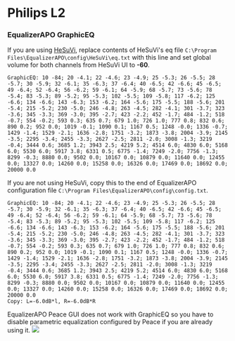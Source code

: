 # Philips L2
### EqualizerAPO GraphicEQ
If you are using [HeSuVi](https://sourceforge.net/projects/hesuvi/), replace contents of HeSuVi's eq file `C:\Program Files\EqualizerAPO\config\HeSuVi\eq.txt` with this line and set global volume for both channels from HeSuVi UI to **-60**.
```
GraphicEQ: 10 -84; 20 -4.1; 22 -4.6; 23 -4.9; 25 -5.3; 26 -5.5; 28 -5.7; 30 -5.9; 32 -6.1; 35 -6.3; 37 -6.4; 40 -6.5; 42 -6.6; 45 -6.5; 49 -6.4; 52 -6.4; 56 -6.2; 59 -6.1; 64 -5.9; 68 -5.7; 73 -5.6; 78 -5.4; 83 -5.3; 89 -5.2; 95 -5.3; 102 -5.5; 109 -5.8; 117 -6.2; 125 -6.6; 134 -6.6; 143 -6.3; 153 -6.2; 164 -5.6; 175 -5.5; 188 -5.6; 201 -5.4; 215 -5.2; 230 -5.0; 246 -4.8; 263 -4.5; 282 -4.1; 301 -3.7; 323 -3.6; 345 -3.3; 369 -3.0; 395 -2.7; 423 -2.2; 452 -1.7; 484 -1.2; 518 -0.7; 554 -0.2; 593 0.3; 635 0.7; 679 1.0; 726 1.0; 777 0.8; 832 0.6; 890 0.2; 952 0.0; 1019 -0.1; 1090 0.1; 1167 0.5; 1248 -0.0; 1336 -0.7; 1429 -1.4; 1529 -2.1; 1636 -2.8; 1751 -3.2; 1873 -3.8; 2004 -3.9; 2145 -3.5; 2295 -3.4; 2455 -3.3; 2627 -2.5; 2811 -2.0; 3008 -1.3; 3219 -0.4; 3444 0.6; 3685 1.2; 3943 2.5; 4219 5.2; 4514 6.0; 4830 6.0; 5168 6.0; 5530 6.0; 5917 3.8; 6331 0.5; 6775 -1.4; 7249 -2.0; 7756 -1.3; 8299 -0.3; 8880 0.0; 9502 0.0; 10167 0.0; 10879 0.0; 11640 0.0; 12455 0.0; 13327 0.0; 14260 0.0; 15258 0.0; 16326 0.0; 17469 0.0; 18692 0.0; 20000 0.0
```
If you are not using HeSuVi, copy this to the end of EqualizerAPO configuration file `C:\Program Files\EqualizerAPO\config\config.txt`.
```
GraphicEQ: 10 -84; 20 -4.1; 22 -4.6; 23 -4.9; 25 -5.3; 26 -5.5; 28 -5.7; 30 -5.9; 32 -6.1; 35 -6.3; 37 -6.4; 40 -6.5; 42 -6.6; 45 -6.5; 49 -6.4; 52 -6.4; 56 -6.2; 59 -6.1; 64 -5.9; 68 -5.7; 73 -5.6; 78 -5.4; 83 -5.3; 89 -5.2; 95 -5.3; 102 -5.5; 109 -5.8; 117 -6.2; 125 -6.6; 134 -6.6; 143 -6.3; 153 -6.2; 164 -5.6; 175 -5.5; 188 -5.6; 201 -5.4; 215 -5.2; 230 -5.0; 246 -4.8; 263 -4.5; 282 -4.1; 301 -3.7; 323 -3.6; 345 -3.3; 369 -3.0; 395 -2.7; 423 -2.2; 452 -1.7; 484 -1.2; 518 -0.7; 554 -0.2; 593 0.3; 635 0.7; 679 1.0; 726 1.0; 777 0.8; 832 0.6; 890 0.2; 952 0.0; 1019 -0.1; 1090 0.1; 1167 0.5; 1248 -0.0; 1336 -0.7; 1429 -1.4; 1529 -2.1; 1636 -2.8; 1751 -3.2; 1873 -3.8; 2004 -3.9; 2145 -3.5; 2295 -3.4; 2455 -3.3; 2627 -2.5; 2811 -2.0; 3008 -1.3; 3219 -0.4; 3444 0.6; 3685 1.2; 3943 2.5; 4219 5.2; 4514 6.0; 4830 6.0; 5168 6.0; 5530 6.0; 5917 3.8; 6331 0.5; 6775 -1.4; 7249 -2.0; 7756 -1.3; 8299 -0.3; 8880 0.0; 9502 0.0; 10167 0.0; 10879 0.0; 11640 0.0; 12455 0.0; 13327 0.0; 14260 0.0; 15258 0.0; 16326 0.0; 17469 0.0; 18692 0.0; 20000 0.0
Copy: L=-6.0dB*l, R=-6.0dB*R
```
EqualizerAPO Peace GUI does not work with GraphicEQ so you have to disable parametric equalization configured by Peace if you are already using it.
![](https://raw.githubusercontent.com/jaakkopasanen/AutoEq/master/results/Headphone.com/innerfidelity/onear/Philips%20L2/Philips%20L2.png)
